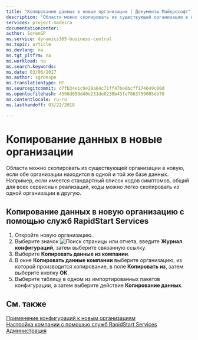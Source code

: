 ```yaml
---
title: "Копирование данных в новые организации | Документы Майкрософт"
description: "Области можно скопировать из существующей организации в новую, если обе организации находится в одной и той же базе данных. Например, если имеется стандартный список кодов симптомов, общий для всех сервисных реализаций, коды можно легко скопировать из одной организации в другую."
services: project-madeira
documentationcenter: 
author: SorenGP
ms.service: dynamics365-business-central
ms.topic: article
ms.devlang: na
ms.tgt_pltfrm: na
ms.workload: na
ms.search.keywords: 
ms.date: 03/06/2017
ms.author: sgroespe
ms.translationtype: HT
ms.sourcegitcommit: d7fb34e1c9428a64c71ff47be8bcff174649c00d
ms.openlocfilehash: 4598d059d40e231de0230b43fe7863759005db70
ms.contentlocale: ru-ru
ms.lasthandoff: 03/22/2018

---
```

# <a name="copy-data-to-new-companies"></a>Копирование данных в новые организации
Области можно скопировать из существующей организации в новую, если обе организации находится в одной и той же базе данных. Например, если имеется стандартный список кодов симптомов, общий для всех сервисных реализаций, коды можно легко скопировать из одной организации в другую.  

## <a name="to-copy-data-to-a-new-company-using-rapidstart-services"></a>Копирование данных в новую организацию с помощью служб RapidStart Services  
1. Откройте новую организацию.  
2. Выберите значок ![Поиск страницы или отчета](media/ui-search/search_small.png "Значок поиска страницы или отчета"), введите **Журнал конфигураций**, затем выберите связанную ссылку.  
3. Выберите **Копировать данные из компании**.  
4. В окне **Копировать данные компании** выберите организацию, из которой производится копирование, в поле **Копировать из**, затем выберите кнопку **ОК**.  
5. Выберите таблицу в одном из импортированных пакетов конфигурации, а затем выберите действие **Копирование данных**.

## <a name="see-also"></a>См. также
[Применение конфигураций к новым организациям](admin-apply-configuration-to-new-companies.md)  
[Настройка компании с помощью служб RapidStart Services](admin-set-up-a-company-with-rapidstart.md)  
[Администрация](admin-setup-and-administration.md)

